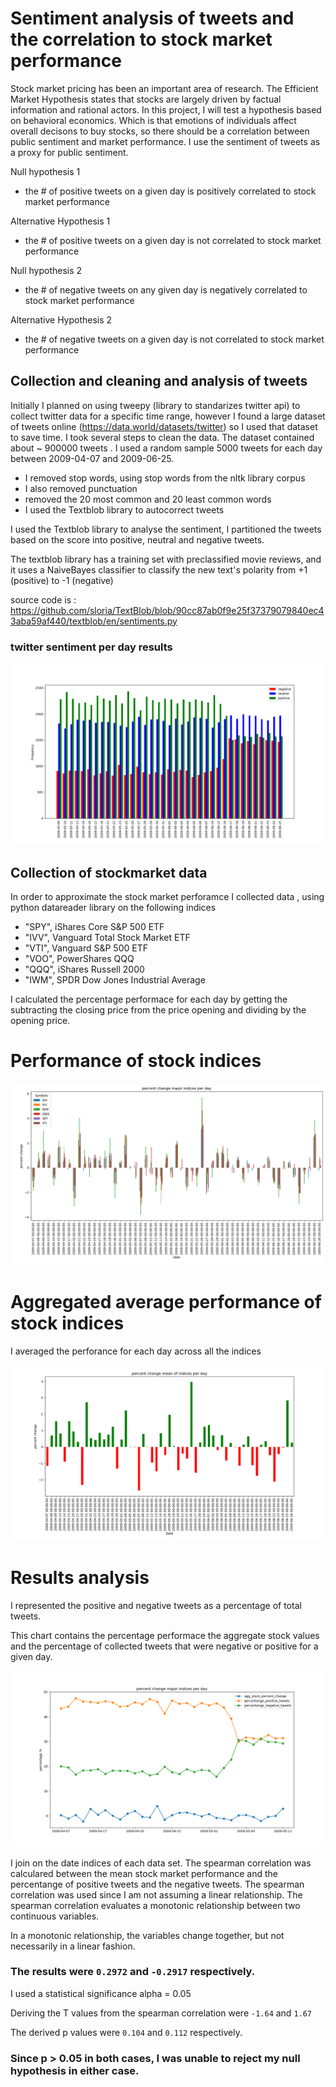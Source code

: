 # Sentiment analysis of tweets and the correlation to stock market performance

Stock market pricing has been an important area of research. The Efficient Market Hypothesis states that stocks are largely driven by factual information and rational actors. In this project, I will test a hypothesis based on behavioral economics. Which is that emotions of individuals affect overall decisons to buy stocks, so there should be a correlation between public sentiment and market performance. I use the sentiment of tweets as a proxy for public sentiment. 

Null hypothesis 1
- the # of positive tweets on a given day is positively correlated to stock market performance

Alternative Hypothesis 1
- the # of positive tweets on a given day is not correlated to stock market performance

Null hypothesis 2
- the # of negative tweets on any given day is negatively correlated to stock market performance

Alternative Hypothesis 2
- the # of negative tweets on a given day is not correlated to stock market performance 

## Collection and cleaning and analysis of tweets

Initially I planned on using tweepy (library to standarizes twitter api) to collect twitter data for a specific time range, however I found a large dataset of tweets online (https://data.world/datasets/twitter) so I used that dataset to save time. I took several steps to clean the data. The dataset contained about ~ 900000 tweets . I used a random sample 5000 tweets for each day between 2009-04-07  and 2009-06-25.

- I removed stop words, using stop words from the nltk library corpus
- I also removed punctuation 
- removed the 20 most common and 20 least common words
- I used the Textblob library to autocorrect tweets 

I used the Textblob library to analyse the sentiment, I partitioned the tweets based on the score into positive, neutral and negative tweets. 

The textblob library has a training set with preclassified movie reviews, and it uses a NaiveBayes classifier to classify the new text's polarity from +1 (positive) to -1 (negative)


source code is : https://github.com/sloria/TextBlob/blob/90cc87ab0f9e25f37379079840ec43aba59af440/textblob/en/sentiments.py


### twitter sentiment per day results

![alt text](https://github.com/red-starter/capstone/blob/master/graphs/better_chart.png)

## Collection of stockmarket data
In order to approximate the stock market perforamce I collected data , using python datareader library on the following indices 
- "SPY", iShares Core S&P 500 ETF 
- "IVV", Vanguard Total Stock Market ETF 
- "VTI", Vanguard S&P 500 ETF 
- "VOO", PowerShares QQQ 
- "QQQ", iShares Russell 2000 
- "IWM", SPDR Dow Jones Industrial Average 

I calculated the percentage performace for each day by getting the subtracting the closing price from the price opening and dividing by the opening price.

# Performance of stock indices
![alt text](https://github.com/red-starter/capstone/blob/master/graphs/each_index_change.png)

# Aggregated average performance of stock indices
I averaged the perforance for each day across all the indices

![alt text](https://github.com/red-starter/capstone/blob/master/graphs/percent_change.png)


# Results analysis

I represented the positive and negative tweets as a percentage of total tweets.

This chart contains the percentage performace the aggregate stock values and the percentage of collected tweets that were negative or positive for a given day. 

![alt text](https://github.com/red-starter/capstone/blob/master/graphs/alllinestogether.png)

I join on the date indices of each data set. The spearman correlation was calculared between the mean stock market performance and the percentange of positive tweets and the negative tweets. The spearman correlation was used since I am not assuming a linear relationship. The spearman correlation evaluates a monotonic relationship between two continuous variables. 

In a monotonic relationship, the variables change together, but not necessarily in a linear fashion.  

### The results were `0.2972` and `-0.2917` respectively. 

I used a statistical significance alpha = 0.05

Deriving the T values from the spearman correlation were `-1.64` and `1.67` 

The derived p values were `0.104` and `0.112` respectively.

### Since p > 0.05 in both cases,  I was unable to reject my null hypothesis in either case.
